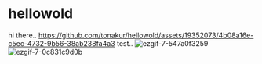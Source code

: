 # hellowold
hi there..
https://github.com/tonakur/hellowold/assets/19352073/4b08a16e-c5ec-4732-9b56-38ab238fa4a3
test..
![ezgif-7-547a0f3259](https://github.com/tonakur/hellowold/assets/19352073/dedc8f3c-8dae-4c9a-8abb-a380ef1d4428)
![ezgif-7-0c831c9d0b](https://github.com/tonakur/hellowold/assets/19352073/98b053e4-7d01-41f9-a804-0788405869f8)

